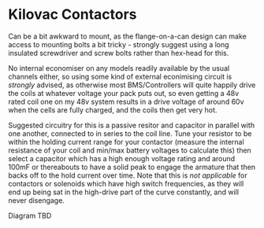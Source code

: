 # Kilovac Contactors

Can be a bit awkward to mount, as the flange-on-a-can design can make access to mounting bolts a bit tricky - strongly suggest using a long insulated screwdriver and screw bolts rather than hex-head for this.

No internal economiser on any models readily available by the usual channels either, so using some kind of external econimising circuit is _strongly_ advised, as otherwise most BMS/Controllers will quite happily drive the coils at whatever voltage your pack puts out, so even getting a 48v rated coil one on my 48v system results in a drive voltage of around 60v when the cells are fully charged, and the coils then get very hot.

Suggested circuitry for this is a passive resitor and capacitor in parallel with one another, connected to in series to the coil line.
Tune your resistor to be within the holding current range for your contactor (measure the internal resistance of your coil and min/max battery voltages to calculate this) then select a capacitor which has a high enough voltage rating and around 100mF or thereabouts to have a solid peak to engage the armature that then backs off to the hold current over time.
Note that this is _not applicable_ for contactors or solenoids which have high switch frequencies, as they will end up being sat in the high-drive part of the curve constantly, and will never disengage.

Diagram TBD
